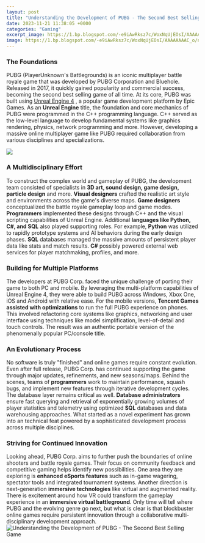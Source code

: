 ```yaml
---
layout: post
title: "Understanding the Development of PUBG - The Second Best Selling Game"
date: 2023-11-21 11:38:05 +0000
categories: "Gaming"
excerpt_image: https://1.bp.blogspot.com/-e9iAwRksz7c/WoxNqUjEOsI/AAAAAAAAC_o/n3RzhcgpXWkkHUrEh0E5mE4DXzM088sRACLcBGAs/s1600/PUBG-Becomes-Best-Selling-Video-Games-Ever.jpg
image: https://1.bp.blogspot.com/-e9iAwRksz7c/WoxNqUjEOsI/AAAAAAAAC_o/n3RzhcgpXWkkHUrEh0E5mE4DXzM088sRACLcBGAs/s1600/PUBG-Becomes-Best-Selling-Video-Games-Ever.jpg
---
```


### The Foundations
PUBG (PlayerUnknown's Battlegrounds) is an iconic multiplayer battle royale game that was developed by PUBG Corporation and Bluehole. Released in 2017, it quickly gained popularity and commercial success, becoming the second best selling game of all time. At its core, PUBG was built using [Unreal Engine 4](https://store.fi.io.vn/call-your-mom-mothers-gift-i-love-my-mother-your-mom-is-calling-2986) , a popular game development platform by Epic Games.
As an **Unreal Engine** title, the foundation and core mechanics of PUBG were programmed in the C++ programming language. C++ served as the low-level language to develop fundamental systems like graphics rendering, physics, network programming and more. However, developing a massive online multiplayer game like PUBG required collaboration from various disciplines and specializations.

![](https://innovecs.com/wp-content/uploads/2020/05/03_pubg.png)
### A Multidisciplinary Effort  
To construct the complex world and gameplay of PUBG, the development team consisted of specialists in **3D art, sound design, game design, particle design** and more. **Visual designers** crafted the realistic art style and environments across the game's diverse maps. **Game designers** conceptualized the battle royale gameplay loop and game modes. **Programmers** implemented these designs through C++ and the visual scripting capabilities of Unreal Engine.
Additional **languages like Python, C#, and SQL** also played supporting roles. For example, **Python** was utilized to rapidly prototype systems and AI behaviors during the early design phases. **SQL** databases managed the massive amounts of persistent player data like stats and match results. **C#** possibly powered external web services for player matchmaking, profiles, and more.
### Building for Multiple Platforms
The developers at PUBG Corp. faced the unique challenge of porting their game to both PC and mobile. By leveraging the multi-platform capabilities of Unreal Engine 4, they were able to build PUBG across Windows, Xbox One, iOS and Android with relative ease. 
For the mobile versions, **Tencent Games assisted with optimizations** to run the full PUBG experience on phones. This involved refactoring core systems like graphics, networking and user interface using techniques like model simplification, level-of-detail and touch controls. The result was an authentic portable version of the phenomenally popular PC/console title.
### An Evolutionary Process
No software is truly "finished" and online games require constant evolution. Even after full release, PUBG Corp. has continued supporting the game through major updates, refinements, and new seasons/maps. Behind the scenes, teams of **programmers** work to maintain performance, squash bugs, and implement new features through iterative development cycles.
The database layer remains critical as well. **Database administrators** ensure fast querying and retrieval of exponentially growing volumes of player statistics and telemetry using optimized **SQL** databases and data warehousing approaches. What started as a novel experiment has grown into an technical feat powered by a sophisticated development process across multiple disciplines.
### Striving for Continued Innovation  
Looking ahead, PUBG Corp. aims to further push the boundaries of online shooters and battle royale games. Their focus on community feedback and competitive gaming helps identify new possibilities. One area they are exploring is **enhanced eSports features** such as in-game wagering, spectator tools and integrated tournament systems.
Another direction is next-generation **immersive technologies** like virtual and augmented reality. There is excitement around how VR could transform the gameplay experience in an **immersive virtual battleground**. Only time will tell where PUBG and the evolving genre go next, but what is clear is that blockbuster online games require persistent innovation through a collaborative multi-disciplinary development approach.
![Understanding the Development of PUBG - The Second Best Selling Game](https://1.bp.blogspot.com/-e9iAwRksz7c/WoxNqUjEOsI/AAAAAAAAC_o/n3RzhcgpXWkkHUrEh0E5mE4DXzM088sRACLcBGAs/s1600/PUBG-Becomes-Best-Selling-Video-Games-Ever.jpg)